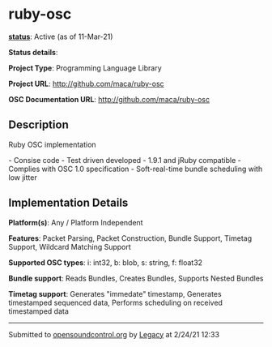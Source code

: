 # ruby-osc

**[status](../implementation-status.html)**: Active (as of 11-Mar-21)

**Status details**: 


**Project Type**: Programming Language Library

**Project URL**: <http://github.com/maca/ruby-osc>

**OSC Documentation URL**: <http://github.com/maca/ruby-osc>

## Description

Ruby OSC implementation <p> - Consise code - Test driven developed - 1.9.1 and jRuby compatible - Complies with OSC 1.0 specification - Soft-real-time bundle scheduling with low jitter

## Implementation Details

**Platform(s)**: Any / Platform Independent

**Features**: Packet Parsing, Packet Construction, Bundle Support, Timetag Support, Wildcard Matching Support

**Supported OSC types**: i: int32, b: blob, s: string, f: float32

**Bundle support**: Reads Bundles, Creates Bundles, Supports Nested Bundles

**Timetag support**: Generates "immedate" timestamp, Generates timestamped sequenced data, Performs scheduling on received timestamped data

---
Submitted to [opensoundcontrol.org](https://opensoundcontrol.org) by [Legacy](https://web.archive.org) at 2/24/21 12:33
